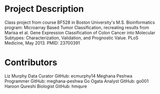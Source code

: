 # Project Description

Class project from course BF528 in Boston University's M.S. Bioinformatics program: Microarray Based Tumor Classification, recreating results from Marisa et al. Gene Expression Classification of Colon Cancer into Molecular Subtypes: Characterization, Validation, and Prognostic Value. PLoS Medicine, May 2013. PMID: 23700391

# Contributors

Liz Murphy Data Curator GitHub: ecmurphy14
Meghana Peshwa Programmer GitHub: meghana-peshwa
Go Ogata Analyst GitHub: go001
Haroon Qureshi Biologist GitHub: hmqure

